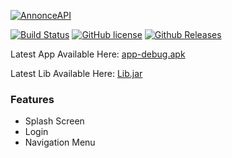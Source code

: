[![AnnonceAPI](http://annonceapi.cubitux.ca/images/logo-small.jpg)](https://github.com/phenelle/AnnonceAPI/)

[![Build Status](http://annonceapi.cubitux.ca:8080/buildStatus/icon?job=AnnonceAPI)](http://annonceapi.cubitux.ca:8080/job/AnnonceAPI/)
[![GitHub license](https://img.shields.io/badge/license-MIT-blue.svg)](https://raw.githubusercontent.com/phenelle/AnnonceAPI/master/LICENSE.MIT)
[![Github Releases](https://img.shields.io/github/release/phenelle/AnnonceAPI.svg)](https://github.com/phenelle/AnnonceAPI/releases)

Latest App Available Here: 
[app-debug.apk](http://annonceapi.cubitux.ca/app-debug.apk)

Latest Lib Available Here: 
[Lib.jar](http://annonceapi.cubitux.ca/lib.jar)


### Features
* Splash Screen
* Login 
* Navigation Menu
